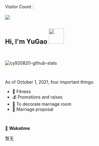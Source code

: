 <p align="left">
  Visitor Count：
  <br />
  <br />
  <img src="https://profile-counter.glitch.me/cy920820/count.svg" />
</p>

<h2> Hi, I'm YuGao <img src="https://media.giphy.com/media/mGcNjsfWAjY5AEZNw6/giphy.gif" width="50"></h2>

<br/>

![cy920820-github-stats](https://github-readme-stats.vercel.app/api?username=cy920820&show_icons=true&hide=[%22contribs%22]&theme=tokyonight)

<br/>

As of October 1, 2021, four important things:

- 🏃 Fitness
- 💰 Promotions and raises
- 🏡 To decorate marriage room
- 💑 Marriage proposal

<br/>

📜 **Wakatime**

暂无

